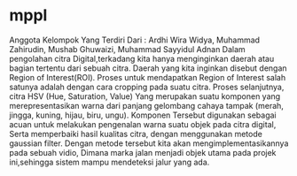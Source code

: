 # mppl
Anggota Kelompok Yang Terdiri Dari : Ardhi Wira Widya, Muhammad Zahirudin, Mushab Ghuwaizi, Muhammad Sayyidul Adnan
Dalam pengolahan citra Digital,terkadang kita hanya menginginkan daerah atau bagian tertentu dari sebuah citra.
Daerah yang kita inginkan disebut dengan Region of Interest(ROI).
Proses untuk mendapatkan Region of Interest salah satunya adalah dengan cara cropping pada suatu citra.
Proses selanjutnya, citra HSV (Hue, Saturation, Value)
Yang merupakan suatu komponen yang merepresentasikan warna dari panjang gelombang cahaya tampak (merah, jingga, kuning, hijau, biru, ungu).
Komponen Tersebut digunakan sebagai acuan untuk melakukan pengenalan warna suatu objek pada citra digital,
Serta memperbaiki hasil kualitas citra,  dengan menggunakan metode gaussian filter.
Dengan metode tersebut kita akan mengimplementasikannya pada sebuah vidio,
Dimana marka jalan menjadi objek utama pada projek ini,sehingga sistem mampu mendeteksi jalur yang ada.
